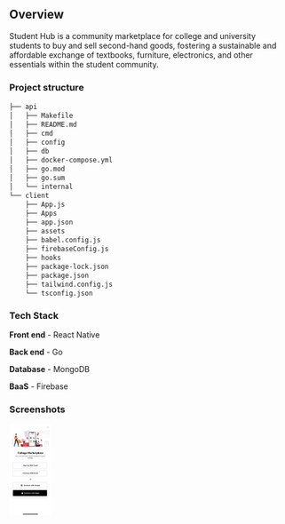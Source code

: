 ## Overview

Student Hub is a community marketplace for college and university students to buy and sell second-hand goods, fostering a sustainable and affordable exchange of textbooks, furniture, electronics, and other essentials within the student community.

### Project structure
```
├── api
│   ├── Makefile
│   ├── README.md
│   ├── cmd
│   ├── config
│   ├── db
│   ├── docker-compose.yml
│   ├── go.mod
│   ├── go.sum
│   └── internal
└── client
    ├── App.js
    ├── Apps
    ├── app.json
    ├── assets
    ├── babel.config.js
    ├── firebaseConfig.js
    ├── hooks
    ├── package-lock.json
    ├── package.json
    ├── tailwind.config.js
    └── tsconfig.json
```

### Tech Stack

**Front end** - React Native

**Back end** - Go

**Database** - MongoDB

**BaaS** - Firebase

### Screenshots

<div style="display:flex;" >
<img src="./Screenshots/LoginScreen.PNG" width="15%" >
